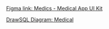 [Figma link: Medics - Medical App UI Kit](https://www.figma.com/design/HtnousEIVMuVtQB6YVuUsv/Medics---Medical-App-UI-Kit-(Community)?node-id=1-1060&t=cjI8n52k9ac6WRX7-0)

[DrawSQL Diagram: Medical](https://drawsql.app/teams/pdp-50/diagrams/medical)
